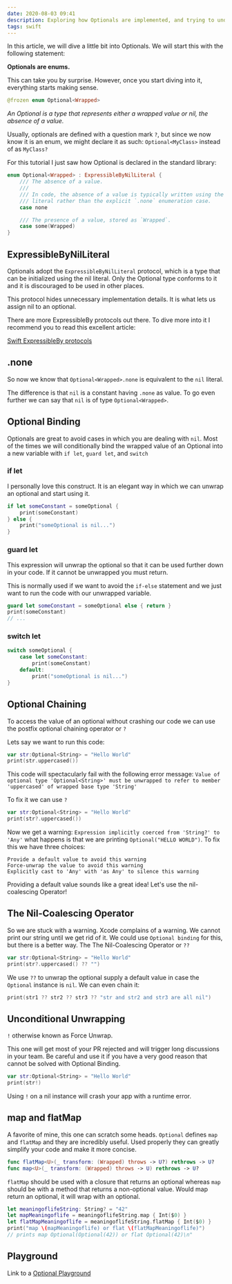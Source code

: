 ```yaml
---
date: 2020-08-03 09:41
description: Exploring how Optionals are implemented, and trying to understand what is the magic that powers them.
tags: swift
---
```


In this article, we will dive a little bit into Optionals. We will start this with the following statement:

**Optionals are enums.**

This can take you by surprise. However, once you start diving into it, everything starts making sense.

```swift 
@frozen enum Optional<Wrapped>
```

*An Optional is a type that represents either a wrapped value or nil, the absence of a value.*

Usually, optionals are defined with a question mark `?`, but since we now know it is an enum, we might declare it as such: `Optional<MyClass>` instead of as `MyClass?`

For this tutorial I just saw how Optional is declared in the standard library:

```swift
enum Optional<Wrapped> : ExpressibleByNilLiteral {
    /// The absence of a value.
    ///
    /// In code, the absence of a value is typically written using the `nil`
    /// literal rather than the explicit `.none` enumeration case.
    case none

    /// The presence of a value, stored as `Wrapped`.
    case some(Wrapped)
}
```

## ExpressibleByNilLiteral

Optionals adopt the `ExpressibleByNilLiteral` protocol, which is a type that can be initialized using the nil literal. Only the Optional type conforms to it and it is discouraged to be used in other places.

This protocol hides unnecessary implementation details. It is what lets us assign nil to an optional. 

There are more ExpressibleBy protocols out there. To dive more into it I recommend you to read this excellent article: 

[Swift ExpressibleBy protocols](https://swiftrocks.com/swift-expressibleby-protocols-how-they-work-internally-in-the-compiler.html)

## .none

So now we know that `Optional<Wrapped>.none` is equivalent to the `nil` literal. 

The difference is that `nil` is a constant having `.none` as value. To go even further we can say that `nil` is of type `Optional<Wrapped>`. 

## Optional Binding

Optionals are great to avoid cases in which you are dealing with `nil`. Most of the times we will conditionally bind the wrapped value of an Optional into a new variable with 
`if let`, `guard let`, and `switch`


### if let

I personally love this construct. It is an elegant way in which we can unwrap an optional and start using it.
```swift
if let someConstant = someOptional {
    print(someConstant) 
} else {
    print("someOptional is nil...")
}
```

### guard let

This expression will unwrap the optional so that it can be used further down in your code. If it cannot be unwrapped you must return.

This is normally used if we want to avoid the `if-else` statement and we just want to run the code with our unwrapped variable.

```swift
guard let someConstant = someOptional else { return }
print(someConstant)
// ...
```

### switch let

```swift
switch someOptional {
    case let someConstant:
        print(someConstant)
    default:
        print("someOptional is nil...")
}
```

##  Optional Chaining

To access the value of an optional without crashing our code we can use the postfix optional chaining operator or `?`

Lets say we want to run this code:

```swift
var str:Optional<String> = "Hello World"
print(str.uppercased())
```

This code will spectacularly fail with the following error message: `Value of optional type 'Optional<String>' must be unwrapped to refer to member 'uppercased' of wrapped base type 'String'`

To fix it we can use `?`
```swift
var str:Optional<String> = "Hello World"
print(str?.uppercased())
```

Now we get a warning: `Expression implicitly coerced from 'String?' to 'Any'` what happens is that we are printing `Optional("HELLO WORLD")`. To fix this we have three choices:

    Provide a default value to avoid this warning
    Force-unwrap the value to avoid this warning
    Explicitly cast to 'Any' with 'as Any' to silence this warning
    
Providing a default value sounds like a great idea! Let's use the nil-coalescing Operator!

## The Nil-Coalescing Operator

So we are stuck with a warning. Xcode complains of a warning. We cannot print our string until we get rid of it. We could use `Optional binding` for this, but there is a better way. The The Nil-Coalescing Operator or `??`

```swift
var str:Optional<String> = "Hello World"
print(str?.uppercased() ?? "")
```

We use `??` to unwrap the optional supply a default value in case the `Optional` instance is `nil`. We can even chain it:

```swift
print(str1 ?? str2 ?? str3 ?? "str and str2 and str3 are all nil")
```

##  Unconditional Unwrapping

`!` otherwise known as Force Unwrap. 

This one will get most of your PR rejected and will trigger long discussions in your team. Be careful and use it if you have a very good reason that cannot be solved with Optional Binding.

```swift
var str:Optional<String> = "Hello World"
print(str!)
```

Using `!` on a nil instance will crash your app with a runtime error.

##  map and flatMap

A favorite of mine, this one can scratch some heads. `Optional` defines `map` and `flatMap` and they are incredibly useful. Used properly they can greatly simplify your code and make it more concise.
```swift
func flatMap<U>(_ transform: (Wrapped) throws -> U?) rethrows -> U?
func map<U>(_ transform: (Wrapped) throws -> U) rethrows -> U?
```

`flatMap` should be used with a closure that returns an optional whereas `map` should be with a method that returns a non-optional value. Would map return an optional, it will wrap with an optional.

```swift
let meaningoflifeString: String? = "42"
let mapMeaningoflife = meaningoflifeString.map { Int($0) }
let flatMapMeaningoflife = meaningoflifeString.flatMap { Int($0) }
print("map \(mapMeaningoflife) or flat \(flatMapMeaningoflife)")
// prints map Optional(Optional(42)) or flat Optional(42)\n"
```


## Playground

Link to a [Optional Playground](https://github.com/seviu/swiftdaddy/tree/master/Playgrounds/Optional.playground)


